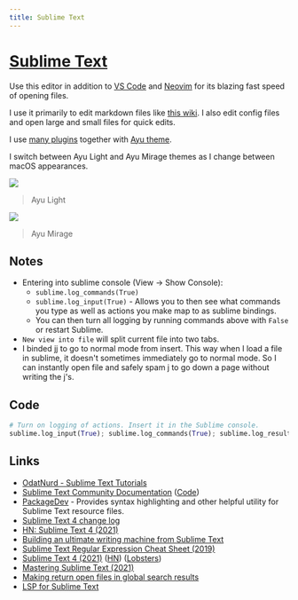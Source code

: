 ```yaml
---
title: Sublime Text
---
```


# [Sublime Text](https://www.sublimetext.com)

Use this editor in addition to [VS Code](../vs-code/vs-code.md) and [Neovim](../vim/vim.md) for its blazing fast speed of opening files.

I use it primarily to edit markdown files like [this wiki](../../other/wiki-workflow.md). I also edit config files and open large and small files for quick edits.

I use [many plugins](sublime-text-plugins.md) together with [Ayu theme](https://github.com/dempfi/ayu).

I switch between Ayu Light and Ayu Mirage themes as I change between macOS appearances.

![](https://i.imgur.com/vdTDYe1.png)

> Ayu Light

![](https://i.imgur.com/sdIqSvT.png)

> Ayu Mirage

## Notes

- Entering into sublime console (View -> Show Console):
  - `sublime.log_commands(True)`
  - `sublime.log_input(True)` - Allows you to then see what commands you type as well as actions you make map to as sublime bindings.
  - You can then turn all logging by running commands above with `False` or restart Sublime.
- `New view into file` will split current file into two tabs.
- I binded jj to go to normal mode from insert. This way when I load a file in sublime, it doesn't sometimes immediately go to normal mode. So I can instantly open file and safely spam j to go down a page without writing the j's.

## Code

```python
# Turn on logging of actions. Insert it in the Sublime console.
sublime.log_input(True); sublime.log_commands(True); sublime.log_result_regex(True)
```

## Links

- [OdatNurd - Sublime Text Tutorials](https://www.youtube.com/user/nurdz/playlists)
- [Sublime Text Community Documentation](https://docs.sublimetext.io/guide/) ([Code](https://github.com/sublimetext-io/docs.sublimetext.io))
- [PackageDev](https://github.com/SublimeText/PackageDev) - Provides syntax highlighting and other helpful utility for Sublime Text resource files.
- [Sublime Text 4 change log](https://gist.github.com/jfcherng/7bf4103ea486d1f67b7970e846b3a619)
- [HN: Sublime Text 4 (2021)](https://news.ycombinator.com/item?id=26646142)
- [Building an ultimate writing machine from Sublime Text](https://tonsky.me/blog/sublime-writer/)
- [Sublime Text Regular Expression Cheat Sheet (2019)](https://jdhao.github.io/2019/02/28/sublime_text_regex_cheat_sheet/)
- [Sublime Text 4 (2021)](https://www.sublimetext.com/blog/articles/sublime-text-4) ([HN](https://news.ycombinator.com/item?id=27230042)) ([Lobsters](https://lobste.rs/s/1o4x0n/sublime_text_4))
- [Mastering Sublime Text (2021)](https://www.git-tower.com/blog/more-productive-mastering-sublime-text/)
- [Making return open files in global search results](https://forum.sublimetext.com/t/is-it-possible-to-quickly-go-the-file-of-the-found-results-from-find-results-window/32121/6)
- [LSP for Sublime Text](https://github.com/sublimelsp/LSP)
